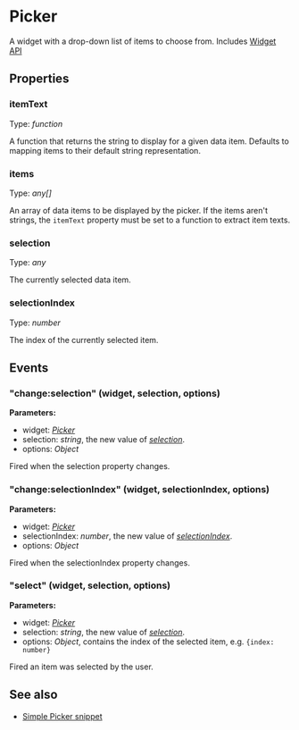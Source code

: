 ---
---
# Picker

A widget with a drop-down list of items to choose from.
Includes [Widget API](Widget.md)

## Properties

### itemText
Type: *function*

A function that returns the string to display for a given data item. Defaults to mapping items to their default string representation.
### items

Type: *any[]*

An array of data items to be displayed by the picker. If the items aren't strings, the `itemText` property must be set to a function to extract item texts.
### selection

Type: *any*

The currently selected data item.
### selectionIndex

Type: *number*

The index of the currently selected item.

## Events

### "change:selection" (widget, selection, options)

**Parameters:**

- widget: *[Picker](Picker.md)*
- selection: *string*, the new value of *[selection](#selection)*.
- options: *Object*

Fired when the selection property changes.

### "change:selectionIndex" (widget, selectionIndex, options)

**Parameters:**

- widget: *[Picker](Picker.md)*
- selectionIndex: *number*, the new value of *[selectionIndex](#selectionindex)*.
- options: *Object*

Fired when the selectionIndex property changes.

### "select" (widget, selection, options)

**Parameters:**

- widget: *[Picker](Picker.md)*
- selection: *string*, the new value of *[selection](#selection)*.
- options: *Object*, contains the index of the selected item, e.g. `{index: number}`

Fired an item was selected by the user.


## See also

- [Simple Picker snippet](https://github.com/eclipsesource/tabris-js/blob/v1.4.0/snippets/picker/picker.js)
